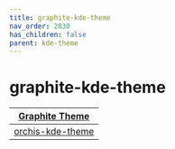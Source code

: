 ```yaml
---
title: graphite-kde-theme
nav_order: 2030
has_children: false
parent: kde-theme
---
```



# graphite-kde-theme

| [Graphite Theme](https://samwhelp.github.io/note-about-theme/read/desktop-theme/themes/graphite-theme.html) |
| --- |
| [orchis-kde-theme](https://github.com/vinceliuice/Graphite-kde-theme) |
